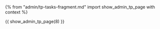 {% from "admin/tp-tasks-fragment.md" import show_admin_tp_page with context %}

{{ show_admin_tp_page(8) }}
